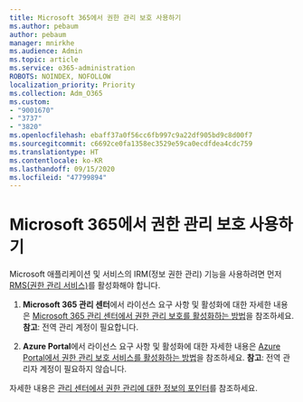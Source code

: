 ```yaml
---
title: Microsoft 365에서 권한 관리 보호 사용하기
ms.author: pebaum
author: pebaum
manager: mnirkhe
ms.audience: Admin
ms.topic: article
ms.service: o365-administration
ROBOTS: NOINDEX, NOFOLLOW
localization_priority: Priority
ms.collection: Adm_O365
ms.custom:
- "9001670"
- "3737"
- "3820"
ms.openlocfilehash: ebaff37a0f56cc6fb997c9a22df905bd9c8d00f7
ms.sourcegitcommit: c6692ce0fa1358ec3529e59ca0ecdfdea4cdc759
ms.translationtype: HT
ms.contentlocale: ko-KR
ms.lasthandoff: 09/15/2020
ms.locfileid: "47799894"
---
```

# <a name="use-rights-management-protection-with-microsoft-365"></a>Microsoft 365에서 권한 관리 보호 사용하기

Microsoft 애플리케이션 및 서비스의 IRM(정보 권한 관리) 기능을 사용하려면 먼저 [RMS(권한 관리 서비스)](https://docs.microsoft.com/azure/information-protection/what-is-azure-rms)를 활성화해야 합니다.

1. **Microsoft 365 관리 센터**에서 라이선스 요구 사항 및 활성화에 대한 자세한 내용은 [Microsoft 365 관리 센터에서 권한 관리 보호를 활성화하는 방법](https://docs.microsoft.com/azure/information-protection/activate-office365)을 참조하세요. **참고**: 전역 관리 계정이 필요합니다.

2. **Azure Portal**에서 라이선스 요구 사항 및 활성화에 대한 자세한 내용은 [Azure Portal에서 권한 관리 보호 서비스를 활성화하는 방법](https://docs.microsoft.com/azure/information-protection/activate-azure)을 참조하세요. **참고**: 전역 관리자 계정이 필요하지 않습니다.

자세한 내용은 [관리 센터에서 권한 관리에 대한 정보의 포인터](https://docs.microsoft.com/office365/enterprise/activate-rms-in-office-365)를 참조하세요.
